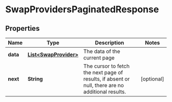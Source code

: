 

# SwapProvidersPaginatedResponse


## Properties

| Name | Type | Description | Notes |
|------------ | ------------- | ------------- | -------------|
|**data** | [**List&lt;SwapProvider&gt;**](SwapProvider.md) | The data of the current page |  |
|**next** | **String** | The cursor to fetch the next page of results, if absent or null, there are no additional results. |  [optional] |



